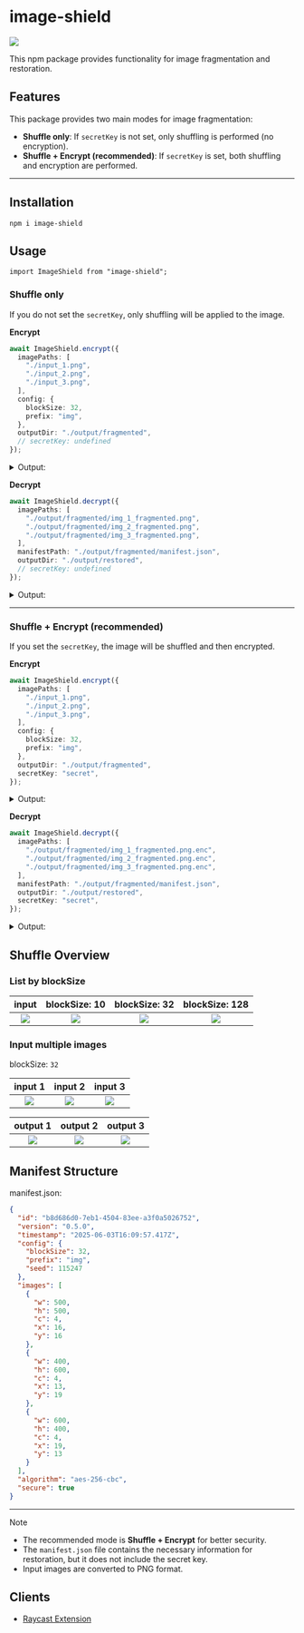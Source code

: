 # image-shield

![](.docs/figure.png)

This npm package provides functionality for image fragmentation and restoration.

## Features

This package provides two main modes for image fragmentation:

- **Shuffle only**: If `secretKey` is not set, only shuffling is performed (no encryption).
- **Shuffle + Encrypt (recommended)**: If `secretKey` is set, both shuffling and encryption are performed.

---

## Installation

```
npm i image-shield
```

## Usage

```
import ImageShield from "image-shield";
```

### Shuffle only

If you do not set the `secretKey`, only shuffling will be applied to the image.

**Encrypt**

```ts
await ImageShield.encrypt({
  imagePaths: [
    "./input_1.png",
    "./input_2.png",
    "./input_3.png",
  ],
  config: {
    blockSize: 32,
    prefix: "img",
  },
  outputDir: "./output/fragmented",
  // secretKey: undefined
});
```

<details>
<summary>Output:</summary>

```
output
└── fragmented
    ├── img_1_fragmented.png
    ├── img_2_fragmented.png
    ├── img_3_fragmented.png
    └── manifest.json
```
</details>

**Decrypt**

```ts
await ImageShield.decrypt({
  imagePaths: [
    "./output/fragmented/img_1_fragmented.png",
    "./output/fragmented/img_2_fragmented.png",
    "./output/fragmented/img_3_fragmented.png",
  ],
  manifestPath: "./output/fragmented/manifest.json",
  outputDir: "./output/restored",
  // secretKey: undefined
});
```

<details>
<summary>Output:</summary>

```
output
└── restored
    ├── img_1.png
    ├── img_2.png
    └── img_3.png
```
</details>

---

### Shuffle + Encrypt (recommended)

If you set the `secretKey`, the image will be shuffled and then encrypted.

**Encrypt**

```ts
await ImageShield.encrypt({
  imagePaths: [
    "./input_1.png",
    "./input_2.png",
    "./input_3.png",
  ],
  config: {
    blockSize: 32,
    prefix: "img",
  },
  outputDir: "./output/fragmented",
  secretKey: "secret",
});
```

<details>
<summary>Output:</summary>

```
output
└── fragmented
    ├── img_1_fragmented.png.enc
    ├── img_2_fragmented.png.enc
    ├── img_3_fragmented.png.enc
    └── manifest.json
```
</details>

**Decrypt**

```ts
await ImageShield.decrypt({
  imagePaths: [
    "./output/fragmented/img_1_fragmented.png.enc",
    "./output/fragmented/img_2_fragmented.png.enc",
    "./output/fragmented/img_3_fragmented.png.enc",
  ],
  manifestPath: "./output/fragmented/manifest.json",
  outputDir: "./output/restored",
  secretKey: "secret",
});
```

<details>
<summary>Output:</summary>

```
output
└── restored
    ├── img_1.png
    ├── img_2.png
    └── img_3.png
```
</details>


## Shuffle Overview

### List by blockSize

| input | blockSize: 10 | blockSize: 32 | blockSize: 128 |
|:-------:|:---------------:|:---------------:|:----------------:|
| ![](.docs/input_sample.png) | ![](.docs/output_10.png) | ![](.docs/output_32.png) | ![](.docs/output_128.png) |

### Input multiple images

blockSize: `32`

| input 1 | input 2 | input 3 |
|:-------:|:---------------:|:---------------:|
| ![](.docs/input_sample.png) | ![](.docs/input_sample_mono.png) | ![](.docs/input_sample_blue.png) |

| output 1 | output 2 | output 3 |
|:-------:|:---------------:|:---------------:|
| ![](.docs/output_m0.png) | ![](.docs/output_m1.png) | ![](.docs/output_m2.png) |


## Manifest Structure

manifest.json:

```json
{
  "id": "b8d686d0-7eb1-4504-83ee-a3f0a5026752",
  "version": "0.5.0",
  "timestamp": "2025-06-03T16:09:57.417Z",
  "config": {
    "blockSize": 32,
    "prefix": "img",
    "seed": 115247
  },
  "images": [
    {
      "w": 500,
      "h": 500,
      "c": 4,
      "x": 16,
      "y": 16
    },
    {
      "w": 400,
      "h": 600,
      "c": 4,
      "x": 13,
      "y": 19
    },
    {
      "w": 600,
      "h": 400,
      "c": 4,
      "x": 19,
      "y": 13
    }
  ],
  "algorithm": "aes-256-cbc",
  "secure": true
}
```

</details>

---

> [!NOTE]
> - The recommended mode is **Shuffle + Encrypt** for better security.
> - The `manifest.json` file contains the necessary information for restoration, but it does not include the secret key.
> - Input images are converted to PNG format.

## Clients

- [Raycast Extension](https://github.com/tuki0918/raycast-image-shield)

